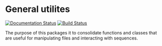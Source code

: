 # General utilites

[![Documentation Status](https://readthedocs.org/projects/sutilspy/badge/?version=latest)](http://sutilspy.readthedocs.io/en/latest/?badge=latest)
[![Build Status](https://travis-ci.org/surh/sutilspy.svg?branch=master)](https://travis-ci.org/surh/sutilspy)

The purpose of this packages it to consolidate functions and classes that
are useful for manipulating files and interacting with sequences.

